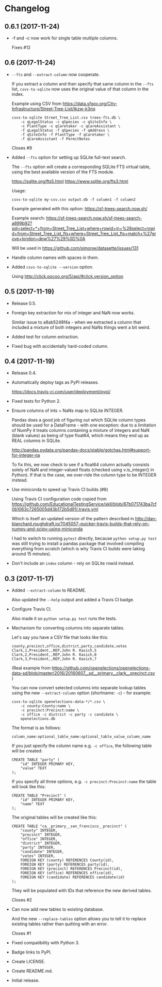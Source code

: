 Changelog
=========

0.6.1 (2017-11-24)
------------------
- -f and -c now work for single table multiple columns.

  Fixes #12

0.6 (2017-11-24)
----------------
- `--fts` and `--extract-column` now cooperate.

  If you extract a column and then specify that same column in the `--fts` list,
  `csvs-to-sqlite` now uses the original value of that column in the index.

  Example using CSV from https://data.sfgov.org/City-Infrastructure/Street-Tree-List/tkzw-k3nq

      csvs-to-sqlite Street_Tree_List.csv trees-fts.db \
          -c qLegalStatus -c qSpecies -c qSiteInfo \
          -c PlantType -c qCaretaker -c qCareAssistant \
          -f qLegalStatus -f qSpecies -f qAddress \
          -f qSiteInfo -f PlantType -f qCaretaker \
          -f qCareAssistant -f PermitNotes

  Closes #9
- Added `--fts` option for setting up SQLite full-text search.

  The `--fts` option will create a corresponding SQLite FTS virtual table, using
  the best available version of the FTS module.

  https://sqlite.org/fts5.html
  https://www.sqlite.org/fts3.html

  Usage:

      csvs-to-sqlite my-csv.csv output.db -f column1 -f column2

  Example generated with this option: https://sf-trees-search.now.sh/

  Example search: https://sf-trees-search.now.sh/sf-trees-search-a899b92?sql=select+*+from+Street_Tree_List+where+rowid+in+%28select+rowid+from+Street_Tree_List_fts+where+Street_Tree_List_fts+match+%27grove+london+dpw%27%29%0D%0A

  Will be used in https://github.com/simonw/datasette/issues/131
- Handle column names with spaces in them.
- Added `csvs-to-sqlite --version` option.

  Using http://click.pocoo.org/5/api/#click.version_option


0.5 (2017-11-19)
----------------
- Release 0.5.
- Foreign key extraction for mix of integer and NaN now works.

  Similar issue to a8ab5248f4a - when we extracted a column that included a
  mixture of both integers and NaNs things went a bit weird.
- Added test for column extraction.
- Fixed bug with accidentally hard-coded column.


0.4 (2017-11-19)
----------------
- Release 0.4.
- Automatically deploy tags as PyPI releases.

  https://docs.travis-ci.com/user/deployment/pypi/
- Fixed tests for Python 2.
- Ensure columns of ints + NaNs map to SQLite INTEGER.

  Pandas does a good job of figuring out which SQLite column types should be
  used for a DataFrame - with one exception: due to a limitation of NumPy it
  treats columns containing a mixture of integers and NaN (blank values) as
  being of type float64, which means they end up as REAL columns in SQLite.

  http://pandas.pydata.org/pandas-docs/stable/gotchas.html#support-for-integer-na

  To fix this, we now check to see if a float64 column actually consists solely
  of NaN and integer-valued floats (checked using v.is_integer() in Python). If
  that is the case, we over-ride the column type to be INTEGER instead.
- Use miniconda to speed up Travis CI builds (#8)

  Using Travis CI configuration code copied from https://github.com/EducationalTestingService/skll/blob/87b071743ba7cf0b1063c7265005d43b172b5d91/.travis.yml

  Which is itself an updated version of the pattern described in http://dan-blanchard.roughdraft.io/7045057-quicker-travis-builds-that-rely-on-numpy-and-scipy-using-miniconda

  I had to switch to running `pytest` directly, because `python setup.py test` was still trying to install a pandas package that involved compiling everything from scratch (which is why Travis CI builds were taking around 15 minutes).
- Don't include an `index` column - rely on SQLite rowid instead.


0.3 (2017-11-17)
----------------
- Added `--extract-column` to README.

  Also updated the `--help` output and added a Travis CI badge.
- Configure Travis CI.

  Also made it so `python setup.py test` runs the tests.
- Mechanism for converting columns into separate tables.

  Let's say you have a CSV file that looks like this:

      county,precinct,office,district,party,candidate,votes
      Clark,1,President,,REP,John R. Kasich,5
      Clark,2,President,,REP,John R. Kasich,0
      Clark,3,President,,REP,John R. Kasich,7

  (Real example from https://github.com/openelections/openelections-data-sd/blob/master/2016/20160607__sd__primary__clark__precinct.csv )

  You can now convert selected columns into separate lookup tables using the new
  `--extract-column` option (shortname: `-c`) - for example:

      csvs-to-sqlite openelections-data-*/*.csv \
          -c county:County:name \
          -c precinct:Precinct:name \
          -c office -c district -c party -c candidate \
          openelections.db

  The format is as follows:

      column_name:optional_table_name:optional_table_value_column_name

  If you just specify the column name e.g. `-c office`, the following table will
  be created:

      CREATE TABLE "party" (
          "id" INTEGER PRIMARY KEY,
          "value" TEXT
      );

  If you specify all three options, e.g. `-c precinct:Precinct:name` the table
  will look like this:

      CREATE TABLE "Precinct" (
          "id" INTEGER PRIMARY KEY,
          "name" TEXT
      );

  The original tables will be created like this:

      CREATE TABLE "ca__primary__san_francisco__precinct" (
          "county" INTEGER,
          "precinct" INTEGER,
          "office" INTEGER,
          "district" INTEGER,
          "party" INTEGER,
          "candidate" INTEGER,
          "votes" INTEGER,
          FOREIGN KEY (county) REFERENCES County(id),
          FOREIGN KEY (party) REFERENCES party(id),
          FOREIGN KEY (precinct) REFERENCES Precinct(id),
          FOREIGN KEY (office) REFERENCES office(id),
          FOREIGN KEY (candidate) REFERENCES candidate(id)
      );

  They will be populated with IDs that reference the new derived tables.

  Closes #2
- Can now add new tables to existing database.

  And the new `--replace-tables` option allows you to tell it to replace existing
  tables rather than quitting with an error.

  Closes #1
- Fixed compatibility with Python 3.
- Badge links to PyPI.
- Create LICENSE.
- Create README.md.
- Initial release.
